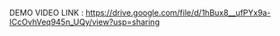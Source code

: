 DEMO VIDEO LINK : https://drive.google.com/file/d/1hBux8__ufPYx9a-ICcOvhVeq945n_UQy/view?usp=sharing
